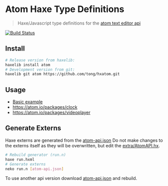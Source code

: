
# Atom Haxe Type Definitions

> Haxe/Javascript type definitions for the [atom text editor api](https://atom.io/docs/api)

[![Build Status](https://travis-ci.org/tong/hxatom.svg?branch=master)](https://travis-ci.org/tong/hxatom)


## Install

```sh
# Release version from haxelib:
haxelib install atom
# Development version from git:
haxelib git atom https://github.com/tong/hxatom.git
```


## Usage

 - [Basic example](./example)
 - https://atom.io/packages/clock
 - https://atom.io/packages/videoplayer


## Generate Externs

Haxe externs are generated from the [atom-api.json](atom-api.json)
Do not make changes to the externs itself as they will be overwritten, but edit the [extra/AtomAPI.hx](generator).

```sh
# Rebuild generator (run.n)
haxe run.hxml
# Generate externs
neko run.n [atom-api.json]
```

To use another api version download [atom-api.json](https://github.com/atom/atom/releases) and rebuild.
